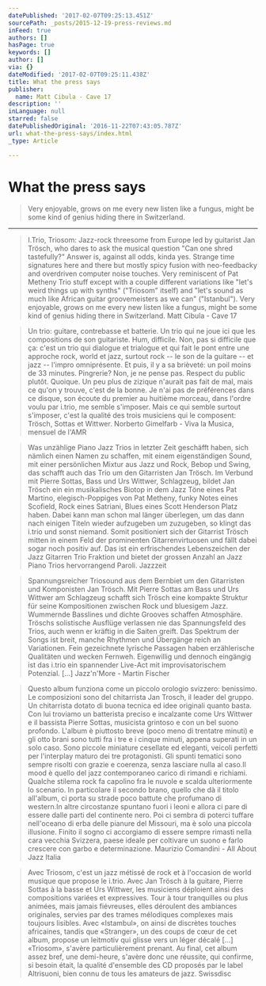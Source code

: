 ```yaml
---
datePublished: '2017-02-07T09:25:13.451Z'
sourcePath: _posts/2015-12-19-press-reviews.md
inFeed: true
authors: []
hasPage: true
keywords: []
author: []
via: {}
dateModified: '2017-02-07T09:25:11.438Z'
title: What the press says
publisher:
  name: Matt Cibula - Cave 17
description: ''
inLanguage: null
starred: false
datePublishedOriginal: '2016-11-22T07:43:05.787Z'
url: what-the-press-says/index.html
_type: Article

---
```

# What the press says

> Very enjoyable, grows on me every new listen like a fungus, might be some kind of genius hiding there in Switzerland.

---

> I.Trio, Triosom: Jazz-rock threesome from Europe led by guitarist Jan Trösch, who dares to ask the musical question "Can one shred tastefully?" Answer is, against all odds, kinda yes. Strange time signatures here and there but mostly spicy fusion with neo-feedbacky and overdriven computer noise touches. Very reminiscent of Pat Metheny Trio stuff except with a couple different variations like "let's weird things up with synths" ("Triosom" itself) and "let's sound as much like African guitar groovemeisters as we can" ("Istanbul"). Very enjoyable, grows on me every new listen like a fungus, might be some kind of genius hiding there in Switzerland. Matt Cibula - Cave 17

> Un trio: guitare, contrebasse et batterie. Un trio qui ne joue ici que les compositions de son guitariste. Hum, difficile. Non, pas si difficile que ça: c'est un trio qui dialogue et trialogue et qui fait le pont entre une approche rock, world et jazz, surtout rock -- le son de la guitare -- et jazz -- l'impro omniprésente. Et puis, il y a sa brièveté: un poil moins de 33 minutes. Pingrerie? Non, je ne pense pas. Respect du public plutôt. Quoique. Un peu plus de zizique n'aurait pas fait de mal, mais ce qu'on y trouve, c'est de la bonne. Je n'ai pas de préférences dans ce disque, son écoute du premier au huitième morceau, dans l'ordre voulu par i.trio, me semble s'imposer. Mais ce qui semble surtout s'imposer, c'est la qualité des trois musiciens qui le composent: Trösch, Sottas et Wittwer. Norberto Gimelfarb - Viva la Musica, mensuel de l'AMR

> Was unzählige Piano Jazz Trios in letzter Zeit geschäfft haben, sich nämlich einen Namen zu schaffen, mit einem eigenständigen Sound, mit einer persönlichen Mixtur aus Jazz und Rock, Bebop und Swing, das schafft auch das Trio um den Gitarristen Jan Trösch. Im Verbund mit Pierre Sottas, Bass und Urs Wittwer, Schlagzeug, bildet Jan Trösch ein ein musikalisches Biotop in dem Jazz Töne eines Pat Martino, elegisch-Poppiges von Pat Metheny, funky Notes eines Scofield, Rock eines Satriani, Blues eines Scott Henderson Platz haben. Dabei kann man schon mal länger überlegen, um das dann nach einigen Titeln wieder aufzugeben um zuzugeben, so klingt das i.trio und sonst niemand. Somit positioniert sich der Gitarrist Trösch mitten in einem Feld der prominenten Gitarrenvirtuosen und fällt dabei sogar noch positiv auf. Das ist ein erfrischendes Lebenszeichen der Jazz Gitarren Trio Fraktion und bietet der grossen Anzahl an Jazz Piano Trios hervorrangend Paroli. Jazzzeit

> Spannungsreicher Triosound aus dem Bernbiet um den Gitarristen und Komponisten Jan Trösch. Mit Pierre Sottas am Bass und Urs Wittwer am Schlagzeug schafft sich Trösch eine kompakte Struktur für seine Kompositionen zwischen Rock und bluesigem Jazz. Wummernde Basslines und dichte Grooves schaffen Atmosphäre. Tröschs solistische Ausflüge verlassen nie das Spannungsfeld des Trios, auch wenn er kräftig in die Saiten greift. Das Spektrum der Songs ist breit, manche Rhythmen und Übergänge reich an Variationen. Fein gezeichnete lyrische Passagen haben erzählerische Qualitäten und wecken Fernweh. Eigenwillig und dennoch eingängig ist das i.trio ein spannender Live-Act mit improvisatorischem Potenzial. \[...\] Jazz'n'More - Martin Fischer

> Questo album funziona come un piccolo orologio svizzero: benissimo. Le composizioni sono del chitarrista Jan Trosch, il leader del gruppo. Un chitarrista dotato di buona tecnica ed idee originali quanto basta. Con lui troviamo un batterista preciso e incalzante come Urs Wittwer e il bassista Pierre Sottas, musicista grintoso e con un bel suono profondo. L'album è piuttosto breve (poco meno di trentatre minuti) e gli otto brani sono tutti fra i tre e i cinque minuti, appena superati in un solo caso. Sono piccole miniature cesellate ed eleganti, veicoli perfetti per l'interplay maturo dei tre protagonisti. Gli spunti tematici sono sempre risolti con grazie e coerenza, senza lasciare nulla al caso.Il mood è quello del jazz contemporaneo carico di rimandi e richiami. Qualche stilema rock fa capolino fra le nuvole e scalda ulteriormente lo scenario. In particolare il secondo brano, quello che dà il titolo all'album, ci porta su strade poco battute che profumano di western.In altre circostanze spuntano fuori i leoni e allora ci pare di essere dalle parti del continente nero. Poi ci sembra di poterci tuffare nell'oceano di erba delle pianure del Missouri, ma è solo una piccola illusione. Finito il sogno ci accorgiamo di essere sempre rimasti nella cara vecchia Svizzera, paese ideale per coltivare un suono e farlo crescere con garbo e determinazione. Maurizio Comandini - All About Jazz Italia

> Avec Triosom, c'est un jazz métissé de rock et à l'occasion de world musique que propose le i.trio. Avec Jan Trösch à la guitare, Pierre Sottas à la basse et Urs Wittwer, les musiciens déploient ainsi des compositions variées et expressives. Tour à tour tranquilles ou plus animées, mais jamais fiévreuses, elles déroulent des ambiances originales, servies par des trames mélodiques complexes mais toujours lisibles. Avec «Istambul», on ainsi de discrètes touches africaines, tandis que «Stranger», un des coups de cœur de cet album, propose un leitmotiv qui glisse vers un léger décalé \[...\] «Triosom», s'avère particulièrement prenant. Au final, cet album assez bref, une demi-heure, s'avère donc une réussite, qui confirme, si besoin était, la qualité d'ensemble des CD proposés par le label Altrisuoni, bien connu de tous les amateurs de jazz. Swissdisc